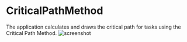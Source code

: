 # CriticalPathMethod
The application calculates and draws the critical path for tasks using the Critical Path Method.
![screenshot](https://user-images.githubusercontent.com/28429672/110844806-26169f00-82aa-11eb-89e0-ffaaa0f512ec.png)
